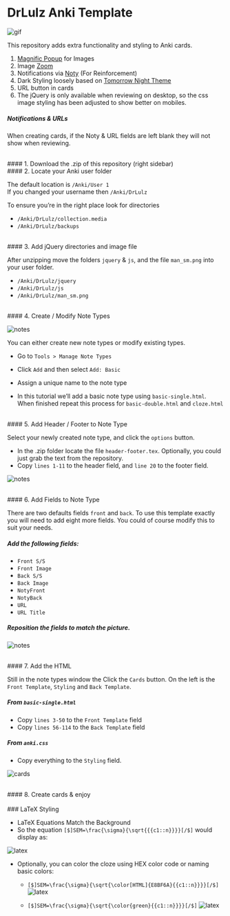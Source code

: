 # DrLulz Anki Template

![gif](readme_images/anki.gif)

This repository adds extra functionality and styling to Anki cards. 

1. [Magnific Popup](http://dimsemenov.com/plugins/magnific-popup/) for Images
2. Image [Zoom](http://www.jacklmoore.com/zoom/)
3. Notifications via [Noty](http://ned.im/noty/#/about) (For Reinforcement)
4. Dark Styling loosely based on [Tomorrow Night Theme](https://github.com/chriskempson/tomorrow-theme)
5. URL button in cards
6. The jQuery is only available when reviewing on desktop, so the css image styling has been adjusted to show better on mobiles.

##### Notifications & URLs

When creating cards, if the Noty & URL fields are left blank they will not show when reviewing.

<br />
#### 1. Download the .zip of this repository (right sidebar)
<br />
#### 2. Locate your Anki user folder

The default location is `/Anki/User 1`  
If you changed your username then `/Anki/DrLulz`  

To ensure you’re in the right place look for directories
- `/Anki/DrLulz/collection.media`
- `/Anki/DrLulz/backups`

<br />
#### 3. Add jQuery directories and image file

After unzipping move the folders `jquery` & `js`, and the file `man_sm.png` into your user folder.

- `/Anki/DrLulz/jquery`
- `/Anki/DrLulz/js`
- `/Anki/DrLulz/man_sm.png`

<br />
#### 4. Create / Modify Note Types

![notes](readme_images/types.png)

You can either create new note types or modify existing types.

- Go to `Tools > Manage Note Types`
- Click `Add` and then select `Add: Basic`
- Assign a unique name to the note type

- In this tutorial we’ll add a basic note type using `basic-single.html`. When finished repeat this process for `basic-double.html` and `cloze.html`

<br />
#### 5. Add Header / Footer to Note Type

Select your newly created note type, and click the `options` button.

- In the .zip folder locate the file `header-footer.tex`. Optionally, you could just grab the text from the repository.
- Copy `lines 1-11` to the header field, and `line 20` to the footer field.

![notes](readme_images/options.png)

<br />
#### 6. Add Fields to Note Type

There are two defaults fields `front` and `back`. To use this template exactly you will need to add eight more fields. You could of course modify this to suit your needs.

##### Add the following fields:

- `Front S/S`
- `Front Image`
- `Back S/S`
- `Back Image`
- `NotyFront`
- `NotyBack`
- `URL`
- `URL Title`


##### Reposition the fields to match the picture.
![notes](readme_images/new_fields.png)

<br />
#### 7. Add the HTML

Still in the note types window the Click the `Cards` button. On the left is the `Front Template`, `Styling` and `Back Template`. 

##### From `basic-single.html` 

- Copy `lines 3-50` to the `Front Template` field
- Copy `lines 56-114` to the `Back Template` field


##### From `anki.css`

- Copy everything to the `Styling` field. 

![cards](readme_images/cards.png)

<br />
#### 8. Create cards & enjoy

<br />
<br />
### LaTeX Styling

- LaTeX Equations Match the Background
- So the equation `[$]SEM=\frac{\sigma}{\sqrt{{{c1::n}}}}[/$]` would display as:

![latex](readme_images/latex_cloze.png)


  
- Optionally, you can color the cloze using HEX color code or naming basic colors:
	- `[$]SEM=\frac{\sigma}{\sqrt{\color[HTML]{E8BF6A}{{c1::n}}}}[/$]`
	![latex](readme_images/latex_cloze_color1.png)
	
	
	- `[$]SEM=\frac{\sigma}{\sqrt{\color{green}{{c1::n}}}}[/$]`
	![latex](readme_images/latex_cloze_color2.png)